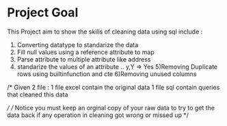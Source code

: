 # Project Goal
This Project aim to show the skills of cleaning data using sql include :
1) Converting datatype to standarize the data
2) Fill null values using a reference attribute to map
3) Parse attribute to multiple attribute like address
4) standarize the values of an attribute .. y,Y => Yes
5)Removing Duplicate rows using builtinfunction and cte
6)Removing unused columns

/*
Given 2 file  :
1 file excel contain the original data
1 file sql contain queries that cleaned this data

*/
/* 
Notice you must keep an orginal copy of your raw data
to try to get the data back if any operation in cleaning got wrong or missed up 
*/
